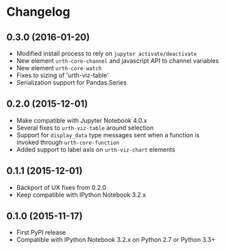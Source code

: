 # Changelog

## 0.3.0 (2016-01-20)

* Modified install process to rely on `jupyter activate/deactivate`
* New element `urth-core-channel` and javascript API to channel variables
* New element `urth-core-watch`
* Fixes to sizing of 'urth-viz-table'
* Serialization support for Pandas.Series

## 0.2.0 (2015-12-01)

* Make compatible with Jupyter Notebook 4.0.x
* Several fixes to `urth-viz-table` around selection
* Support for `display_data` type messages sent when a function is invoked through `urth-core-function`
* Added support to label axis on `urth-viz-chart` elements

## 0.1.1 (2015-12-01)

* Backport of UX fixes from 0.2.0
* Keep compatible with IPython Notebook 3.2.x

## 0.1.0 (2015-11-17)

* First PyPI release
* Compatible with IPython Notebook 3.2.x on Python 2.7 or Python 3.3+